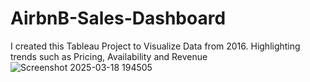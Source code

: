 # AirbnB-Sales-Dashboard
I created this Tableau Project to Visualize Data from 2016. Highlighting trends such as Pricing, Availability and Revenue 
![Screenshot 2025-03-18 194505](https://github.com/user-attachments/assets/d4f3196e-d819-4e03-8984-d64c6c0f4c29)
